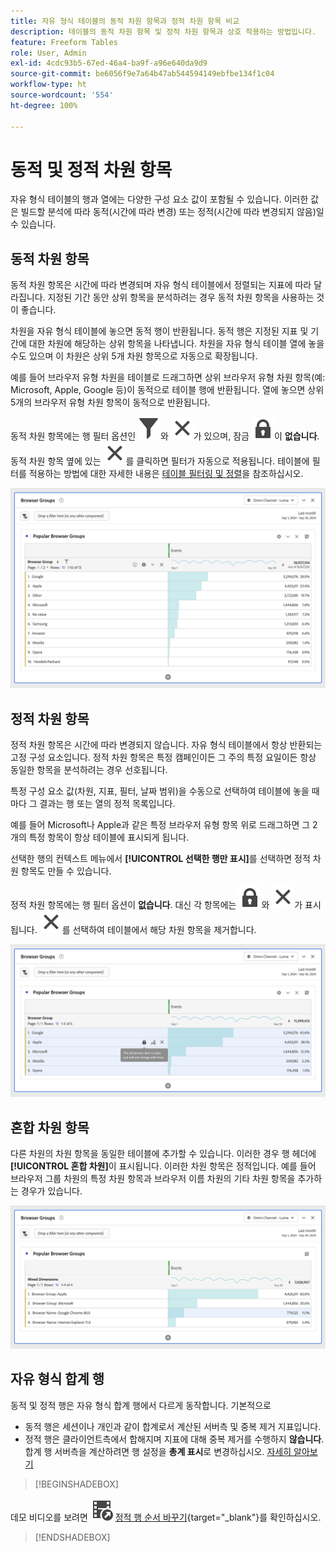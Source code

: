 ```yaml
---
title: 자유 형식 테이블의 동적 차원 항목과 정적 차원 항목 비교
description: 테이블의 동적 차원 항목 및 정적 차원 항목과 상호 작용하는 방법입니다.
feature: Freeform Tables
role: User, Admin
exl-id: 4cdc93b5-67ed-46a4-ba9f-a96e640da9d9
source-git-commit: be6056f9e7a64b47ab544594149ebfbe134f1c04
workflow-type: ht
source-wordcount: '554'
ht-degree: 100%

---
```


# 동적 및 정적 차원 항목

자유 형식 테이블의 행과 열에는 다양한 구성 요소 값이 포함될 수 있습니다. 이러한 값은 빌드할 분석에 따라 동적(시간에 따라 변경) 또는 정적(시간에 따라 변경되지 않음)일 수 있습니다.

## 동적 차원 항목

동적 차원 항목은 시간에 따라 변경되며 자유 형식 테이블에서 정렬되는 지표에 따라 달라집니다. 지정된 기간 동안 상위 항목을 분석하려는 경우 동적 차원 항목을 사용하는 것이 좋습니다.

차원을 자유 형식 테이블에 놓으면 동적 행이 반환됩니다. 동적 행은 지정된 지표 및 기간에 대한 차원에 해당하는 상위 항목을 나타냅니다. 차원을 자유 형식 테이블 열에 놓을 수도 있으며 이 차원은 상위 5개 차원 항목으로 자동으로 확장됩니다.

예를 들어 브라우저 유형 차원을 테이블로 드래그하면 상위 브라우저 유형 차원 항목(예: Microsoft, Apple, Google 등)이 동적으로 테이블 행에 반환됩니다. 열에 놓으면 상위 5개의 브라우저 유형 차원 항목이 동적으로 반환됩니다.

동적 차원 항목에는 행 필터 옵션인 ![필터](/help/assets/icons/Filter.svg)와 ![닫기](/help/assets/icons/Close.svg)가 있으며, 잠금 ![LockClosed](/help/assets/icons/LockClosed.svg)이 **없습니다**. <!--do they have the lock icon? --> 동적 차원 항목 옆에 있는 ![닫기](/help/assets/icons/Close.svg)를 클릭하면 필터가 자동으로 적용됩니다. 테이블에 필터를 적용하는 방법에 대한 자세한 내용은 [테이블 필터링 및 정렬](/help/analyze/analysis-workspace/visualizations/freeform-table/filter-and-sort.md)을 참조하십시오.


![필터 아이콘을 강조 표시한 자유 형식 테이블.](assets/dynamic-items.png)

## 정적 차원 항목

정적 차원 항목은 시간에 따라 변경되지 않습니다. 자유 형식 테이블에서 항상 반환되는 고정 구성 요소입니다. 정적 차원 항목은 특정 캠페인이든 그 주의 특정 요일이든 항상 동일한 항목을 분석하려는 경우 선호됩니다.

특정 구성 요소 값(차원, 지표, 필터, 날짜 범위)을 수동으로 선택하여 테이블에 놓을 때마다 그 결과는 행 또는 열의 정적 목록입니다.

예를 들어 Microsoft나 Apple과 같은 특정 브라우저 유형 항목 위로 드래그하면 그 2개의 특정 항목이 항상 테이블에 표시되게 됩니다.

선택한 행의 컨텍스트 메뉴에서 **[!UICONTROL 선택한 행만 표시]**&#x200B;를 선택하면 정적 차원 항목도 만들 수 있습니다.

정적 차원 항목에는 행 필터 옵션이 **없습니다**. 대신 각 항목에는 ![LockClosed](/help/assets/icons/LockClosed.svg)와 ![닫기](/help/assets/icons/Close.svg)가 표시됩니다. ![닫기](/help/assets/icons/Close.svg)를 선택하여 테이블에서 해당 차원 항목을 제거합니다.

![잠금 아이콘이 있는 자유 형식 테이블의 브라우저 유형과 Microsoft 행(참고: 이 차원 항목은 정적이며 시간이 지나도 변경되지 않습니다.)](assets/static-items.png)

## 혼합 차원 항목

다른 차원의 차원 항목을 동일한 테이블에 추가할 수 있습니다. 이러한 경우 행 헤더에 **[!UICONTROL 혼합 차원]**&#x200B;이 표시됩니다. 이러한 차원 항목은 정적입니다. 예를 들어 브라우저 그룹 차원의 특정 차원 항목과 브라우저 이름 차원의 기타 차원 항목을 추가하는 경우가 있습니다.

![혼합 차원 열을 강조 표시한 자유 형식 테이블.](assets/mixed-dimensions.png)

## 자유 형식 합계 행

동적 및 정적 행은 자유 형식 합계 행에서 다르게 동작합니다. 기본적으로

* 동적 행은 세션이나 개인과 같이 합계로서 계산된 서버측 및 중복 제거 지표입니다.
* 정적 행은 클라이언트측에서 합해지며 지표에 대해 중복 제거를 수행하지 **않습니다**. 합계 행 서버측을 계산하려면 행 설정을 **총계 표시**&#x200B;로 변경하십시오. [자세히 알아보기](/help/analyze/analysis-workspace/visualizations/freeform-table/workspace-totals.md)


>[!BEGINSHADEBOX]

데모 비디오를 보려면 ![VideoCheckedOut](/help/assets/icons/VideoCheckedOut.svg) [정적 행 순서 바꾸기](https://video.tv.adobe.com/v/33274?quality=12&learn=on&captions=kor){target="_blank"}를 확인하십시오.

>[!ENDSHADEBOX]


